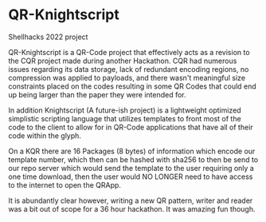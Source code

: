 # QR-Knightscript
Shellhacks 2022 project

QR-Knightscript is a QR-Code project that effectively acts as a revision to the CQR project made during another Hackathon. CQR had numerous issues regarding its data storage, lack of redundant encoding regions, no compression was applied to payloads, and there wasn't meaningful size constraints placed on the codes resulting in some QR Codes that could end up being larger than the paper they were intended for.

In addition Knightscript (A future-ish project) is a lightweight optimized simplistic scripting language that utilizes templates to front most of the code to the client to allow for in QR-Code applications that have all of their code within the glyph.

On a KQR there are 16 Packages (8 bytes) of information which encode our template number, which then can be hashed with sha256 to then be send to our repo server which would send the template to the user requiring only a one time download, then the user would NO LONGER need to have access to the internet to open the QRApp.

It is abundantly clear however, writing a new QR pattern, writer and reader was a bit out of scope for a 36 hour hackathon. It was amazing fun though.
